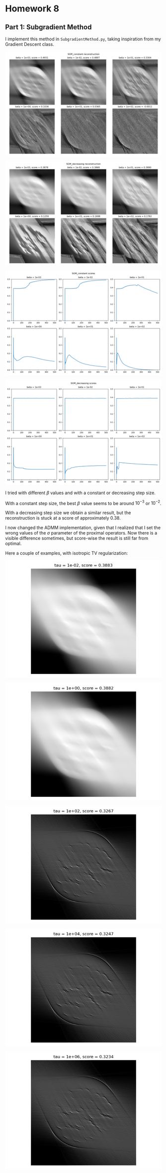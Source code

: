 # Homework 8

## Part 1: Subgradient Method

I implement this method in `SubgradientMethod.py`, taking inspiration from my Gradient Descent class. 

![](1_SGM_constant.png)

![](1_SGM_decreasing.png)

![](1_SGM_constant_err.png)

![](1_SGM_decreasing_err.png)

I tried with different $\beta$ values and with a constant or decreasing step size.

With a constant step size, the best $\beta$ value seems to be around $10^{-3}$ or $10^{-2}$.

With a decreasing step size we obtain a similar result, but the reconstruction is stuck at a score of approximately 0.38.

I now changed the ADMM implementation, given that I realized that I set the wrong values of the $\sigma$ parameter of the proximal operators. Now there is a visible difference sometimes, but score-wise the result is still far from optimal.

Here a couple of examples, with isotropic TV regularization:

![](2_tau_1e-02_iso.png)

![](2_tau_1e+00_iso.png)

![](2_tau_1e+02_iso.png)

![](2_tau_1e+04_iso.png)

![](2_tau_1e+06_iso.png)

